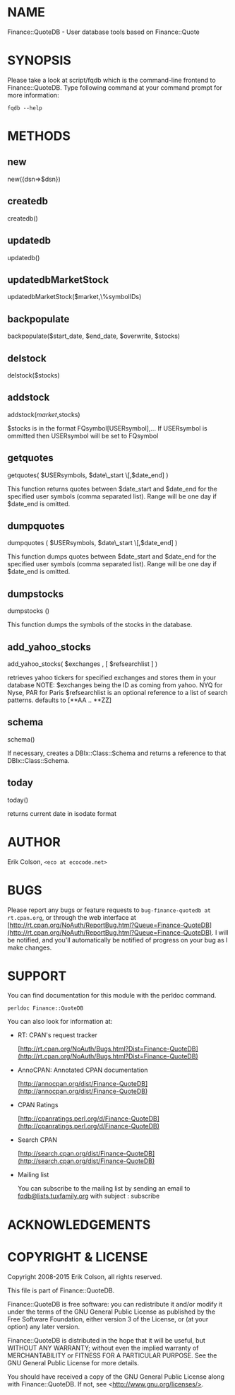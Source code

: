 # NAME

Finance::QuoteDB - User database tools based on Finance::Quote

# SYNOPSIS

Please take a look at script/fqdb which is the command-line frontend
to Finance::QuoteDB. Type following command at your command prompt for
more information:

    fqdb --help

# METHODS

## new

new({dsn=>$dsn})

## createdb

createdb()

## updatedb

updatedb()

## updatedbMarketStock

updatedbMarketStock($market,\\%symbolIDs)

## backpopulate

backpopulate($start\_date, $end\_date, $overwrite, $stocks)

## delstock

delstock($stocks)

## addstock

addstock($market,$stocks)

$stocks is in the format FQsymbol\[USERsymbol\],...
If USERsymbol is ommitted then USERsymbol will be set to FQsymbol

## getquotes

getquotes( $USERsymbols, $date\_start \[,$date\_end\] )

This function returns quotes between $date\_start and $date\_end for the specified
user symbols (comma separated list).  Range will be one day if $date\_end is
omitted.

## dumpquotes

dumpquotes ( $USERsymbols, $date\_start \[,$date\_end\] )

This function dumps quotes between $date\_start and $date\_end for the specified
user symbols (comma separated list).  Range will be one day if $date\_end is
omitted.

## dumpstocks

dumpstocks ()

This function dumps the symbols of the stocks in the database.

## add\_yahoo\_stocks

add\_yahoo\_stocks( $exchanges , \[ $refsearchlist \] )

retrieves yahoo tickers for specified exchanges and stores them in your database
NOTE: $exchanges being the ID as coming from yahoo.
      NYQ for Nyse, PAR for Paris
$refsearchlist is an optional reference to a list of search patterns. defaults to \[\*\*AA .. \*\*ZZ\]

## schema

schema()

If necessary, creates a DBIx::Class::Schema and returns a reference to that DBIx::Class::Schema.

## today

today()

returns current date in isodate format

# AUTHOR

Erik Colson, `<eco at ecocode.net>`

# BUGS

Please report any bugs or feature requests to `bug-finance-quotedb at
rt.cpan.org`, or through the web interface at
[http://rt.cpan.org/NoAuth/ReportBug.html?Queue=Finance-QuoteDB](http://rt.cpan.org/NoAuth/ReportBug.html?Queue=Finance-QuoteDB).  I will be
notified, and you'll automatically be notified of progress on your bug as I make
changes.

# SUPPORT

You can find documentation for this module with the perldoc command.

    perldoc Finance::QuoteDB

You can also look for information at:

- RT: CPAN's request tracker

    [http://rt.cpan.org/NoAuth/Bugs.html?Dist=Finance-QuoteDB](http://rt.cpan.org/NoAuth/Bugs.html?Dist=Finance-QuoteDB)

- AnnoCPAN: Annotated CPAN documentation

    [http://annocpan.org/dist/Finance-QuoteDB](http://annocpan.org/dist/Finance-QuoteDB)

- CPAN Ratings

    [http://cpanratings.perl.org/d/Finance-QuoteDB](http://cpanratings.perl.org/d/Finance-QuoteDB)

- Search CPAN

    [http://search.cpan.org/dist/Finance-QuoteDB](http://search.cpan.org/dist/Finance-QuoteDB)

- Mailing list

    You can subscribe to the mailing list by sending an email to
    fqdb@lists.tuxfamily.org with subject : subscribe

# ACKNOWLEDGEMENTS

# COPYRIGHT & LICENSE

Copyright 2008-2015 Erik Colson, all rights reserved.

This file is part of Finance::QuoteDB.

Finance::QuoteDB is free software: you can redistribute it and/or
modify it under the terms of the GNU General Public License as
published by the Free Software Foundation, either version 3 of the
License, or (at your option) any later version.

Finance::QuoteDB is distributed in the hope that it will be useful,
but WITHOUT ANY WARRANTY; without even the implied warranty of
MERCHANTABILITY or FITNESS FOR A PARTICULAR PURPOSE.  See the GNU
General Public License for more details.

You should have received a copy of the GNU General Public License
along with Finance::QuoteDB.  If not, see
&lt;http://www.gnu.org/licenses/>.
